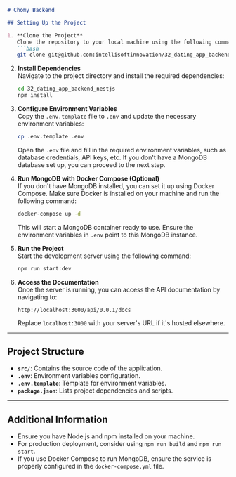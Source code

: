 ```markdown
# Chomy Backend

## Setting Up the Project

1. **Clone the Project**  
   Clone the repository to your local machine using the following command:
   ```bash
   git clone git@github.com:intellisoftinnovation/32_dating_app_backend_nestjs.git
   ```

2. **Install Dependencies**  
   Navigate to the project directory and install the required dependencies:
   ```bash
   cd 32_dating_app_backend_nestjs
   npm install
   ```

3. **Configure Environment Variables**  
   Copy the `.env.template` file to `.env` and update the necessary environment variables:
   ```bash
   cp .env.template .env
   ```
   Open the `.env` file and fill in the required environment variables, such as database credentials, API keys, etc. If you don't have a MongoDB database set up, you can proceed to the next step.

4. **Run MongoDB with Docker Compose (Optional)**  
   If you don't have MongoDB installed, you can set it up using Docker Compose. Make sure Docker is installed on your machine and run the following command:
   ```bash
   docker-compose up -d
   ```
   This will start a MongoDB container ready to use. Ensure the environment variables in `.env` point to this MongoDB instance.

5. **Run the Project**  
   Start the development server using the following command:
   ```bash
   npm run start:dev
   ```

6. **Access the Documentation**  
   Once the server is running, you can access the API documentation by navigating to:
   ```
   http://localhost:3000/api/0.0.1/docs
   ```
   Replace `localhost:3000` with your server's URL if it's hosted elsewhere.

---

## Project Structure

- **`src/`**: Contains the source code of the application.
- **`.env`**: Environment variables configuration.
- **`.env.template`**: Template for environment variables.
- **`package.json`**: Lists project dependencies and scripts.

---

## Additional Information

- Ensure you have Node.js and npm installed on your machine.
- For production deployment, consider using `npm run build` and `npm run start`.
- If you use Docker Compose to run MongoDB, ensure the service is properly configured in the `docker-compose.yml` file.

